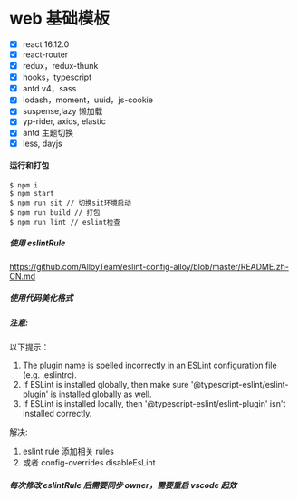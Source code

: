 # web 基础模板

- [x] react 16.12.0
- [x] react-router
- [x] redux，redux-thunk
- [x] hooks，typescript
- [x] antd v4，sass
- [x] lodash，moment，uuid，js-cookie
- [x] suspense,lazy 懒加载
- [x] yp-rider, axios, elastic
- [x] antd 主题切换
- [x] less, dayjs

#### 运行和打包

```
$ npm i
$ npm start
$ npm run sit // 切换sit环境启动
$ npm run build // 打包
$ npm run lint // eslint检查
```

##### 使用 eslintRule

https://github.com/AlloyTeam/eslint-config-alloy/blob/master/README.zh-CN.md

##### 使用代码美化格式

##### 注意:

以下提示：

1. The plugin name is spelled incorrectly in an ESLint configuration file (e.g. .eslintrc).
2. If ESLint is installed globally, then make sure '@typescript-eslint/eslint-plugin' is installed globally as well.
3. If ESLint is installed locally, then '@typescript-eslint/eslint-plugin' isn't installed correctly.

解决:

1.  eslint rule 添加相关 rules
2.  或者 config-overrides disableEsLint

##### 每次修改 eslintRule 后需要同步 owner，需要重启 vscode 起效
